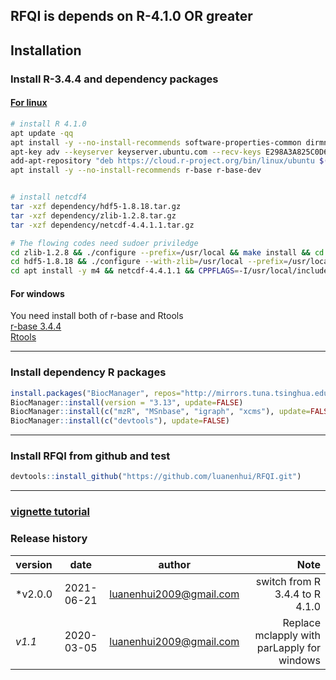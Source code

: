 RFQI is depends on R-4.1.0 OR greater
---
## Installation
### Install R-3.4.4 and dependency packages
#### [For linux](https://mirrors.tuna.tsinghua.edu.cn/CRAN/) 

```bash
# install R 4.1.0
apt update -qq
apt install -y --no-install-recommends software-properties-common dirmngr
apt-key adv --keyserver keyserver.ubuntu.com --recv-keys E298A3A825C0D65DFD57CBB651716619E084DAB9
add-apt-repository "deb https://cloud.r-project.org/bin/linux/ubuntu $(lsb_release -cs)-cran40/"
apt install -y --no-install-recommends r-base r-base-dev


# install netcdf4
tar -xzf dependency/hdf5-1.8.18.tar.gz
tar -xzf dependency/zlib-1.2.8.tar.gz
tar -xzf dependency/netcdf-4.4.1.1.tar.gz

# The flowing codes need sudoer priviledge 
cd zlib-1.2.8 && ./configure --prefix=/usr/local && make install && cd ../ && rm -rf zlib-1.2.8
cd hdf5-1.8.18 && ./configure --with-zlib=/usr/local --prefix=/usr/local && make install && cd ../ && rm -rf hdf5-1.8.18
cd apt install -y m4 && netcdf-4.4.1.1 && CPPFLAGS=-I/usr/local/include LDFLAGS=-L/usr/local/lib ./configure --prefix=/usr/local && make install && cd ../ && rm -rf netcdf-4.4.1.1
```

#### For windows
You need install both of r-base and Rtools  
[r-base 3.4.4](https://mirrors.tuna.tsinghua.edu.cn/CRAN/bin/windows/base/R-4.1.0-win.exe)  
[Rtools](https://mirrors.tuna.tsinghua.edu.cn/CRAN/bin/windows/Rtools/rtools40v2-x86_64.exe)  

---

### Install dependency R packages
```r
install.packages("BiocManager", repos="http://mirrors.tuna.tsinghua.edu.cn/CRAN")
BiocManager::install(version = "3.13", update=FALSE)
BiocManager::install(c("mzR", "MSnbase", "igraph", "xcms"), update=FALSE)
BiocManager::install(c("devtools"), update=FALSE)

```
---
### Install RFQI from github and test
```r
devtools::install_github("https://github.com/luanenhui/RFQI.git")

```
---

### [vignette tutorial](./doc/tutorial.html)

### Release history
| version  | date | author  | Note  |
|-------|:---:|-----------|-------:|
| *v2.0.0 | 2021-06-21 | luanenhui2009@gmail.com | switch from R 3.4.4 to R 4.1.0 |
| *v1.1*| 2020-03-05 | luanenhui2009@gmail.com | Replace mclapply with parLapply for windows |